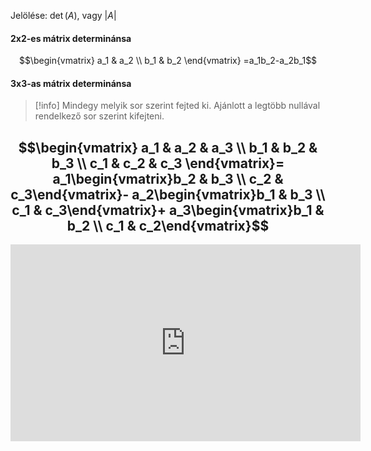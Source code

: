Jelölése: $\det(A)$, vagy $|A|$
#### 2x2-es mátrix determinánsa
$$\begin{vmatrix}  
a_1 & a_2 \\  
b_1 & b_2  
\end{vmatrix}
=a_1b_2-a_2b_1$$
#### 3x3-as mátrix determinánsa
> [!info] Mindegy melyik sor szerint fejted ki.
> Ajánlott a legtöbb nullával rendelkező sor szerint kifejteni.

$$\begin{vmatrix}
a_1 & a_2 & a_3 \\
b_1 & b_2 & b_3 \\
c_1 & c_2 & c_3
\end{vmatrix}=
a_1\begin{vmatrix}b_2 & b_3 \\ c_2 & c_3\end{vmatrix}-
a_2\begin{vmatrix}b_1 & b_3 \\ c_1 & c_3\end{vmatrix}+
a_3\begin{vmatrix}b_1 & b_2 \\ c_1 & c_2\end{vmatrix}$$
---
<iframe width="560" height="315" src="https://www.youtube.com/embed/3ROzG6n4yMc?si=Vfjm2yy8PFTRX8-v" title="YouTube video player" frameborder="0" allow="accelerometer; autoplay; clipboard-write; encrypted-media; gyroscope; picture-in-picture; web-share" referrerpolicy="strict-origin-when-cross-origin" allowfullscreen></iframe>